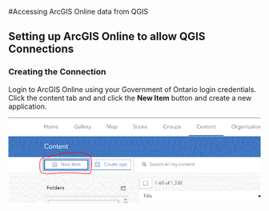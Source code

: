 #Accessing ArcGIS Online data from QGIS

## Setting up ArcGIS Online to allow QGIS Connections

### Creating the Connection

Login to ArcGIS Online using your Government of Ontario login credentials. 
Click the content tab and and click the **New Item** button and create a new application.

![Image of the New Item link on AGOL](images/newItem.GIF)
